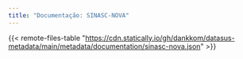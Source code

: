 ```yaml
---
title: "Documentação: SINASC-NOVA"
---
```


{{< remote-files-table "https://cdn.statically.io/gh/dankkom/datasus-metadata/main/metadata/documentation/sinasc-nova.json" >}}
